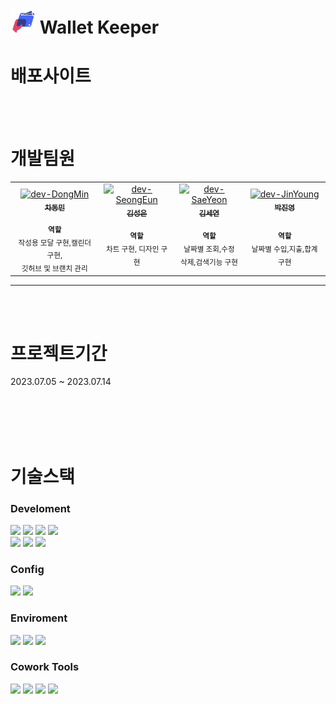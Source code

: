 # <img src="src/assets/Logo_color.png" width="40" height="40"  margin-top="100"> Wallet Keeper

# 배포사이트

<br/> <br/>

# 개발팀원

<table>
  <tr>
    <td align="center">
      <a href="https://github.com/cdm1263">
        <img src="https://avatars.githubusercontent.com/u/122417731?v=4" width="100px;" alt="dev-DongMin"/><br />
        <sub><b>차동민</b><br></sub>
      </a>
    </td>
    <td align="center">
      <a href="https://github.com/kse-seong-eun">
        <img src="https://avatars.githubusercontent.com/u/66905959?v=4" width="100px;" alt="dev-SeongEun"/><br />
        <sub><b>김성은</b><br></sub>
      </a>
    </td>
    <td align="center">
      <a href="https://github.com/saeyeonKim">
        <img src="https://avatars.githubusercontent.com/u/118176015?v=4" width="100px;" alt="dev-SaeYeon"/><br />
        <sub><b>김세연</b><br></sub>
      </a>
    </td>
     <td align="center">
      <a href="https://github.com/jinyoungpark231">
        <img src="https://avatars.githubusercontent.com/u/76546374?v=4" width="100px;" alt="dev-JinYoung"/><br />
        <sub><b>박진영</b><br></sub>
      </a>
    </td>
  </tr>
 <tr>
    <td align="center">
        <sub><b>역할</b><br>작성용 모달 구현,캘린더 구현,<br>깃허브 및 브랜치 관리</sub>
    </td>
    <td align="center">
       <sub><b>역할</b><br>차트 구현, 디자인 구현</sub>
    </td>
    <td align="center">
     <sub><b>역할</b><br>날짜별 조회,수정<br>삭제,검색기능 구현</sub>         
    </td>
     <td align="center">
        <sub><b>역할</b><br>날짜별 수입,지출,합계 구현 </sub>
    </td>
  </tr>

</table>

---

<br/><br/>

# 프로젝트기간

2023.07.05 ~ 2023.07.14

<br/>
<br/>

<br/>
<br/>

# 기술스택

### Develoment

  <img src="https://img.shields.io/badge/html5-E34F26?stylestyle=flat&logo=html5&logoColor=white">
  <img src="https://img.shields.io/badge/Axios-5A29E4?style=flat&logo=axios&logoColor=white">
  <img src="https://img.shields.io/badge/react-61DAFB?style=flat&logo=react&logoColor=white">
  <img src="https://img.shields.io/badge/typescript-3178C6?style=flat&logo=typescript&logoColor=white">  <br/>
  <img src="https://img.shields.io/badge/styled components-DB7093?style=flat&logo=styledcomponents&logoColor=white">
  <img src="https://img.shields.io/badge/Chart.js-FF6384?style=flat&logo=Chart.js&logoColor=white">
  <img src="https://img.shields.io/badge/Ant Design-0170FE?style=flat&logo=Ant Design&logoColor=white">

### Config

<img src="https://img.shields.io/badge/Vite-646CFF?style=flat&logo=Vite&logoColor=white"/>
<img src="https://img.shields.io/badge/npm-CB3837?style=flat&logo=npm&logoColor=white"/>

### Enviroment

<img src="https://img.shields.io/badge/Visual Studio Code-007ACC?style=flat&logo=Visual Studio Code&logoColor=white"/>
<img src="https://img.shields.io/badge/Git-F05032?style=flat&logo=Git&logoColor=white"/>
<img src="https://img.shields.io/badge/GitHub-181717?style=flat&logo=GitHub&logoColor=white"/>

<br/>

### Cowork Tools

<img src="https://img.shields.io/badge/Slack-4A154B?style=flat&logo=Slack&logoColor=white" />
<img src="https://img.shields.io/badge/Notion-000000?style=flat&logo=Notion&logoColor=white" />
<img src="https://img.shields.io/badge/Figma-F24E1E?style=flat&logo=Figma&logoColor=white" />
<img src="https://img.shields.io/badge/Zoom-2D8CFF?style=flat&logo=Zoom&logoColor=white" />
